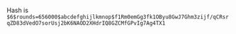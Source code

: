 Hash is `$6$rounds=656000$abcdefghijlkmnop$f1Rm0emGg3fk1OByu8GwJ7Ghm3zijf/qCRsrqZD83dVedO7sorUsj2bK6NAOD2XHdrIQ8GZCMfGPvIg7Ag4TX1`